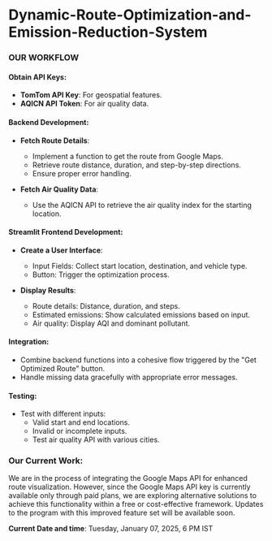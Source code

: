 # Dynamic-Route-Optimization-and-Emission-Reduction-System
### OUR WORKFLOW
#### Obtain API Keys:
- **TomTom API Key**: For geospatial features.
- **AQICN API Token**: For air quality data.

#### Backend Development:
- **Fetch Route Details**:
  - Implement a function to get the route from Google Maps.
  - Retrieve route distance, duration, and step-by-step directions.
  - Ensure proper error handling.
  
- **Fetch Air Quality Data**:
  - Use the AQICN API to retrieve the air quality index for the starting location.

#### Streamlit Frontend Development:
- **Create a User Interface**:
  - Input Fields: Collect start location, destination, and vehicle type.
  - Button: Trigger the optimization process.
  
- **Display Results**:
  - Route details: Distance, duration, and steps.
  - Estimated emissions: Show calculated emissions based on input.
  - Air quality: Display AQI and dominant pollutant.

#### Integration:
- Combine backend functions into a cohesive flow triggered by the "Get Optimized Route" button.
- Handle missing data gracefully with appropriate error messages.

#### Testing:
- Test with different inputs:
  - Valid start and end locations.
  - Invalid or incomplete inputs.
  - Test air quality API with various cities.

### Our Current Work:
We are in the process of integrating the Google Maps API for enhanced route visualization. However, since the Google Maps API key is currently available only through paid plans, we are exploring alternative solutions to achieve this functionality within a free or cost-effective framework. Updates to the program with this improved feature set will be available soon.

**Current Date and time**: Tuesday, January 07, 2025, 6 PM IST

